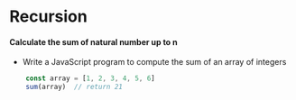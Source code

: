 # Recursion

#### Calculate the sum of natural number up to n
* Write a JavaScript program to compute the sum of an array of integers


```javascript
    const array = [1, 2, 3, 4, 5, 6]
    sum(array)  // return 21
```

